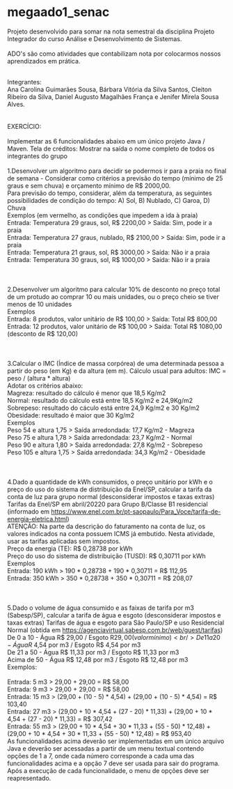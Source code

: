 # megaado1_senac
Projeto desenvolvido para somar na nota semestral da disciplina Projeto Integrador do curso Análise e Desenvolvimento de Sistemas. 
<br />
<br />
ADO's são como atividades que contabilizam nota por colocarmos nossos aprendizados em prática.
<br /><br />

Integrantes:
<br />
Ana Carolina Guimarães Sousa, Bárbara Vitória da Silva Santos, Cleiton Ribeiro da Silva, Daniel Augusto Magalhães França e Jenifer Mirela Sousa Alves.
<br /><br />
<br />
EXERCÍCIO:
<br /><br />
Implementar as 6 funcionalidades abaixo em um único projeto Java / Maven.
Tela de créditos: Mostrar na saída o nome completo de todos os integrantes do grupo
<br /><br />
1.Desenvolver um algoritmo para decidir se podermos ir para a praia no final de semana - Considerar como critérios a previsão do tempo (mínimo de 25 graus e sem chuva) e orçamento mínimo de R$ 2000,00.<br />
Para previsão do tempo, considerar, além da temperatura, as seguintes possibilidades de condição do tempo: A) Sol, B) Nublado, C) Garoa, D) Chuva  <br />
Exemplos (em vermelho, as condições que impedem a ida à praia) <br />
Entrada: Temperatura 29 graus, sol, R$ 2200,00 > Saída: Sim, pode ir a praia <br />
Entrada: Temperatura 27 graus, nublado, R$ 2100,00 > Saída: Sim, pode ir a praia <br />
Entrada: Temperatura 21 graus, sol, R$ 3000,00 > Saída: Não ir a praia <br />
Entrada: Temperatura 30 graus, sol, R$ 1000,00 > Saída: Não ir a praia <br />
<br />
<br /> <br /> 
2.Desenvolver um algoritmo para calcular 10% de desconto no preço total de um protudo ao comprar 10 ou mais unidades, ou o preço cheio se tiver menos de 10 unidades <br />
Exemplos <br />
Entrada: 8 produtos, valor unitário de R$ 100,00 > Saída: Total R$ 800,00 <br />
Entrada: 12 produtos, valor unitário de R$ 100,00 > Saída: Total R$ 1080,00 (desconto de R$ 120,00) <br />
<br /><br /> 
<br />
3.Calcular o IMC (Índice de massa corpórea) de uma determinada pessoa a partir do peso (em Kg) e da altura (em m). Cálculo usual para adultos: IMC = peso / (altura * altura)<br />
Adotar os critérios abaixo: <br />
Magreza: resultado do cálculo é menor que 18,5 Kg/m2 <br />
Normal: resultado do cálculo está entre 18,5 Kg/m2 e 24,9Kg/m2 <br />
Sobrepeso: resultado do cáculo está entre 24,9 Kg/m2 e 30 Kg/m2 <br />
Obesidade: resultado é maior que 30 Kg/m2 <br />
Exemplos <br />
Peso 54 e altura 1,75 > Saída arredondada: 17,7 Kg/m2 - Magreza <br />
Peso 75 e altura 1,78 > Saída arredondada: 23,7 Kg/m2 - Normal <br />
Peso 90 e altura 1,80 > Saída arredondada: 27,8 Kg/m2 - Sobrepeso <br />
Peso 105 e altura 1,75 > Saída arredondada: 34,3 Kg/m2 - Obesidade <br />
<br /><br />
<br />
4.Dado a quantidade de kWh consumidos, o preço unitário por kWh e o preço do uso do sistema de distribuição da Enel/SP, calcular a tarifa da conta de luz para grupo normal (desconsiderar impostos e taxas extras)<br />
Tarifas da Enel/SP em abril/20220 para Grupo B/Classe B1 residencial (informado em https://www.enel.com.br/pt-saopaulo/Para_Voce/tarifa-de-energia-eletrica.html)<br />
ATENÇÃO: Na parte da descrição do faturamento na conta de luz, os valores indicados na conta possuem ICMS já embutido. Nesta atividade, usar as tarifas aplicadas sem impostos.<br />
Preço da energia (TE): R$ 0,28738 por kWh <br /> 
Preço do uso do sistema de distribuição (TUSD): R$ 0,30711 por kWh <br />
Exemplos <br />
Entrada: 190 kWh > 190 * 0,28738 + 190 * 0,30711 = R$ 112,95 <br />
Entrada: 350 kWh > 350 * 0,28738 + 350 * 0,30711 = R$ 208,07 <br />
<br />
<br />
<br />
5.Dado o volume de água consumido e as faixas de tarifa por m3 (Sabesp/SP), calcular a tarifa de água e esgoto (desconsiderar impostos e taxas extras)
Tarifas de água e esgoto para São Paulo/SP e uso Residencial Normal (obtida em https://agenciavirtual.sabesp.com.br/web/guest/tarifas)<br />
De 0 a 10 - Água R$ 29,00 / Esgoto R$29,00 (valor mínimo) <br />
De 11 a 20 - Água R$ 4,54 por m3 / Esgoto R$ 4,54 por m3 <br />
De 21 a 50 - Água R$ 11,33 por m3 / Esgoto R$ 11,33 por m3 <br />
Acima de 50 - Água R$ 12,48 por m3 / Esgoto R$ 12,48 por m3 <br />
Exemplos:<br /><br />
Entrada: 5 m3 > 29,00 + 29,00 = R$ 58,00 <br />
Entrada: 9 m3 > 29,00 + 29,00 = R$ 58,00 <br />
Entrada: 15 m3 > (29,00 + (10 - 5) * 4,54) + (29,00 + (10 - 5) * 4,54) = R$ 103,40 <br />
Entrada: 27 m3 > (29,00 + 10 * 4,54 + (27 - 20) * 11,33) + (29,00 + 10 * 4,54 + (27 - 20) * 11,33) = R$ 307,42 <br />
Entrada: 55 m3 > (29,00 + 10 * 4,54 + 30 * 11,33 + (55 - 50) * 12,48) + (29,00 + 10 * 4,54 + 30 * 11,33 + (55 - 50) * 12,48) = R$ 953,40 <br />
As funcionalidades acima deverão ser implementadas em um único arquivo Java e deverão ser acessadas a partir de um menu textual contendo opções de 1 a 7, onde cada número corresponde a cada uma das funcionalidades acima e a opção 7 deve ser usada para sair do programa. Após a execução de cada funcionalidade, o menu de opções deve ser reapresentado.
